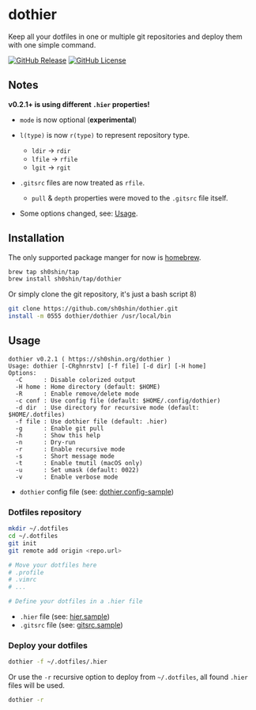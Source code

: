 # dothier
Keep all your dotfiles in one or multiple git repositories and deploy them with
one simple command.

[![GitHub Release](https://img.shields.io/github/v/release/sh0shin/dothier)](https://github.com/sh0shin/dothier/releases)
[![GitHub License](https://img.shields.io/github/license/sh0shin/dothier)](https://github.com/sh0shin/dothier/blob/master/LICENSE)

## Notes
**v0.2.1+ is using different `.hier` properties!**
 * `mode` is now optional (**experimental**)

 * `l(type)` is now `r(type)` to represent repository type.
   - `ldir` -> `rdir`
   - `lfile` -> `rfile`
   - `lgit` -> `rgit`

 * `.gitsrc` files are now treated as `rfile`.
   - `pull` & `depth` properties were moved to the `.gitsrc` file itself.

 * Some options changed, see: [Usage](#usage).

## Installation
The only supported package manger for now is [homebrew](https://brew.sh).
```sh
brew tap sh0shin/tap
brew install sh0shin/tap/dothier
```

Or simply clone the git repository, it's just a bash script 8)
```sh
git clone https://github.com/sh0shin/dothier.git
install -m 0555 dothier/dothier /usr/local/bin
```

## Usage
```
dothier v0.2.1 ( https://sh0shin.org/dothier )
Usage: dothier [-CRghnrstv] [-f file] [-d dir] [-H home]
Options:
  -C      : Disable colorized output
  -H home : Home directory (default: $HOME)
  -R      : Enable remove/delete mode
  -c conf : Use config file (default: $HOME/.config/dothier)
  -d dir  : Use directory for recursive mode (default: $HOME/.dotfiles)
  -f file : Use dothier file (default: .hier)
  -g      : Enable git pull
  -h      : Show this help
  -n      : Dry-run
  -r      : Enable recursive mode
  -s      : Short message mode
  -t      : Enable tmutil (macOS only)
  -u      : Set umask (default: 0022)
  -v      : Enable verbose mode
```

 * `dothier` config file (see: [dothier.config-sample](dothier.config-sample))

### Dotfiles repository
```sh
mkdir ~/.dotfiles
cd ~/.dotfiles
git init
git remote add origin <repo.url>

# Move your dotfiles here
# .profile
# .vimrc
# ...

# Define your dotfiles in a .hier file
```

 * `.hier` file (see: [hier.sample](hier.sample))
 * `.gitsrc` file (see: [gitsrc.sample](gitsrc.sample))

### Deploy your dotfiles
```sh
dothier -f ~/.dotfiles/.hier
```
Or use the `-r` recursive option to deploy from `~/.dotfiles`, all found `.hier` files will be used.
```sh
dothier -r
```
